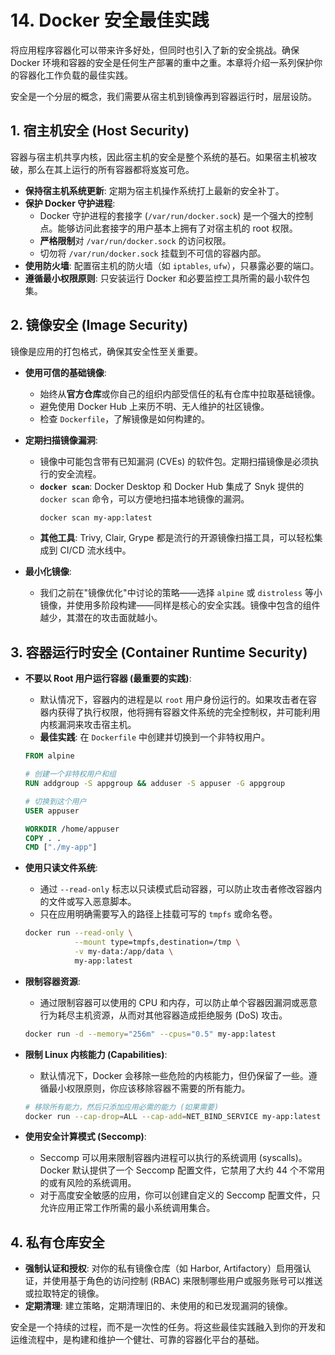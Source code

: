 # 14. Docker 安全最佳实践

将应用程序容器化可以带来许多好处，但同时也引入了新的安全挑战。确保 Docker 环境和容器的安全是任何生产部署的重中之重。本章将介绍一系列保护你的容器化工作负载的最佳实践。

安全是一个分层的概念，我们需要从宿主机到镜像再到容器运行时，层层设防。

## 1. 宿主机安全 (Host Security)

容器与宿主机共享内核，因此宿主机的安全是整个系统的基石。如果宿主机被攻破，那么在其上运行的所有容器都将岌岌可危。

-   **保持宿主机系统更新**: 定期为宿主机操作系统打上最新的安全补丁。
-   **保护 Docker 守护进程**:
    -   Docker 守护进程的套接字 (`/var/run/docker.sock`) 是一个强大的控制点。能够访问此套接字的用户基本上拥有了对宿主机的 root 权限。
    -   **严格限制**对 `/var/run/docker.sock` 的访问权限。
    -   切勿将 `/var/run/docker.sock` 挂载到不可信的容器内部。
-   **使用防火墙**: 配置宿主机的防火墙（如 `iptables`, `ufw`），只暴露必要的端口。
-   **遵循最小权限原则**: 只安装运行 Docker 和必要监控工具所需的最小软件包集。

## 2. 镜像安全 (Image Security)

镜像是应用的打包格式，确保其安全性至关重要。

-   **使用可信的基础镜像**:
    -   始终从**官方仓库**或你自己的组织内部受信任的私有仓库中拉取基础镜像。
    -   避免使用 Docker Hub 上来历不明、无人维护的社区镜像。
    -   检查 `Dockerfile`，了解镜像是如何构建的。

-   **定期扫描镜像漏洞**:
    -   镜像中可能包含带有已知漏洞 (CVEs) 的软件包。定期扫描镜像是必须执行的安全流程。
    -   **`docker scan`**: Docker Desktop 和 Docker Hub 集成了 Snyk 提供的 `docker scan` 命令，可以方便地扫描本地镜像的漏洞。
        ```bash
        docker scan my-app:latest
        ```
    -   **其他工具**: Trivy, Clair, Grype 都是流行的开源镜像扫描工具，可以轻松集成到 CI/CD 流水线中。

-   **最小化镜像**:
    -   我们之前在"镜像优化"中讨论的策略——选择 `alpine` 或 `distroless` 等小镜像，并使用多阶段构建——同样是核心的安全实践。镜像中包含的组件越少，其潜在的攻击面就越小。

## 3. 容器运行时安全 (Container Runtime Security)

-   **不要以 Root 用户运行容器 (最重要的实践)**:
    -   默认情况下，容器内的进程是以 `root` 用户身份运行的。如果攻击者在容器内获得了执行权限，他将拥有容器文件系统的完全控制权，并可能利用内核漏洞来攻击宿主机。
    -   **最佳实践**: 在 `Dockerfile` 中创建并切换到一个非特权用户。
    ```Dockerfile
    FROM alpine
    
    # 创建一个非特权用户和组
    RUN addgroup -S appgroup && adduser -S appuser -G appgroup
    
    # 切换到这个用户
    USER appuser
    
    WORKDIR /home/appuser
    COPY . .
    CMD ["./my-app"]
    ```

-   **使用只读文件系统**:
    -   通过 `--read-only` 标志以只读模式启动容器，可以防止攻击者修改容器内的文件或写入恶意脚本。
    -   只在应用明确需要写入的路径上挂载可写的 `tmpfs` 或命名卷。
    ```bash
    docker run --read-only \
               --mount type=tmpfs,destination=/tmp \
               -v my-data:/app/data \
               my-app:latest
    ```

-   **限制容器资源**:
    -   通过限制容器可以使用的 CPU 和内存，可以防止单个容器因漏洞或恶意行为耗尽主机资源，从而对其他容器造成拒绝服务 (DoS) 攻击。
    ```bash
    docker run -d --memory="256m" --cpus="0.5" my-app:latest
    ```

-   **限制 Linux 内核能力 (Capabilities)**:
    -   默认情况下，Docker 会移除一些危险的内核能力，但仍保留了一些。遵循最小权限原则，你应该移除容器不需要的所有能力。
    ```bash
    # 移除所有能力，然后只添加应用必需的能力 (如果需要)
    docker run --cap-drop=ALL --cap-add=NET_BIND_SERVICE my-app:latest
    ```

-   **使用安全计算模式 (Seccomp)**:
    -   Seccomp 可以用来限制容器内进程可以执行的系统调用 (syscalls)。Docker 默认提供了一个 Seccomp 配置文件，它禁用了大约 44 个不常用的或有风险的系统调用。
    -   对于高度安全敏感的应用，你可以创建自定义的 Seccomp 配置文件，只允许应用正常工作所需的最小系统调用集合。

## 4. 私有仓库安全

-   **强制认证和授权**: 对你的私有镜像仓库（如 Harbor, Artifactory）启用强认证，并使用基于角色的访问控制 (RBAC) 来限制哪些用户或服务账号可以推送或拉取特定的镜像。
-   **定期清理**: 建立策略，定期清理旧的、未使用的和已发现漏洞的镜像。

安全是一个持续的过程，而不是一次性的任务。将这些最佳实践融入到你的开发和运维流程中，是构建和维护一个健壮、可靠的容器化平台的基础。 